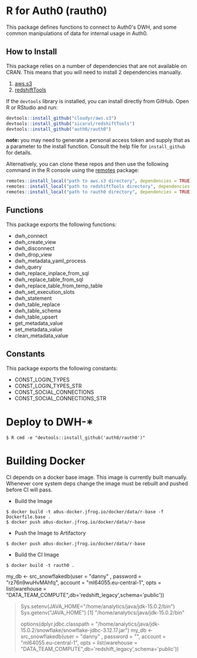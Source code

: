 # R for Auth0 (rauth0)

This package defines functions to connect to Auth0's DWH, and some common manipulations of data for internal usage in Auth0.

How to Install
--------------

This package relies on a number of dependencies that are not available on CRAN. This means that you will need to install 2 dependencies manually.

1. [aws.s3](https://github.com/cloudyr/aws.s3)
2. [redshiftTools](https://github.com/sicarul/redshiftTools)

If the `devtools` library is installed, you can install directly from GitHub. Open R or RStudio and run:

``` r
devtools::install_github("cloudyr/aws.s3")
devtools::install_github("sicarul/redshiftTools")
devtools::install_github("auth0/rauth0")
```

**note:** you may need to generate a personal access token and supply that as a parameter to the install function. Consult the help file for `install_github` for details.

Alternatively, you can clone these repos and then use the following command in the R console using the [remotes](https://cran.r-project.org/web/packages/remotes/remotes.pdf) package:

``` r
remotes::install_local("path to aws.s3 directory", dependencies = TRUE)
remotes::install_local("path to redshiftTools directory", dependencies = TRUE)
remotes::install_local("path to rauth0 directory", dependencies = TRUE)
```

## Functions

This package exports the following functions:

* dwh_connect
* dwh_create_view
* dwh_disconnect
* dwh_drop_view
* dwh_metadata_yaml_process
* dwh_query
* dwh_replace_inplace_from_sql
* dwh_replace_table_from_sql
* dwh_replace_table_from_temp_table
* dwh_set_execution_slots
* dwh_statement
* dwh_table_replace
* dwh_table_schema
* dwh_table_upsert
* get_metadata_value
* set_metadata_value
* clean_metadata_value

## Constants

This package exports the following constants:

* CONST_LOGIN_TYPES
* CONST_LOGIN_TYPES_STR
* CONST_SOCIAL_CONNECTIONS
* CONST_SOCIAL_CONNECTIONS_STR


# Deploy to DWH-*

```
$ R cmd -e "devtools::install_github('auth0/rauth0')"
```


# Building Docker

CI depends on a docker base image. This image is currently built manually. Whenever core system deps change
the image must be rebuilt and pushed before CI will pass.

- Build the Image
```
$ docker build -t a0us-docker.jfrog.io/docker/data/r-base -f Dockerfile.base .
$ docker push a0us-docker.jfrog.io/docker/data/r-base
```
- Push the Image to Artifactory

```
$ docker push a0us-docker.jfrog.io/docker/data/r-base
```

- Build the CI Image
```
$ docker build -t rauth0 .
```


my_db <- src_snowflakedb(user = "danny" , password = "rz76n9wuHvMAhfq", account = "ml64055.eu-central-1", opts = list(warehouse = "DATA_TEAM_COMPUTE",db='redshift_legacy',schema='public'))


> Sys.setenv(JAVA_HOME="/home/analytics/java/jdk-15.0.2/bin")
> Sys.getenv("JAVA_HOME")
[1] "/home/analytics/java/jdk-15.0.2/bin"
>
> options(dplyr.jdbc.classpath = "/home/analytics/java/jdk-15.0.2/snowflake/snowflake-jdbc-3.12.17.jar")
> my_db <- src_snowflakedb(user = "danny" , password = "", account = "ml64055.eu-central-1", opts = list(warehouse = "DATA_TEAM_COMPUTE",db='redshift_legacy',schema='public'))